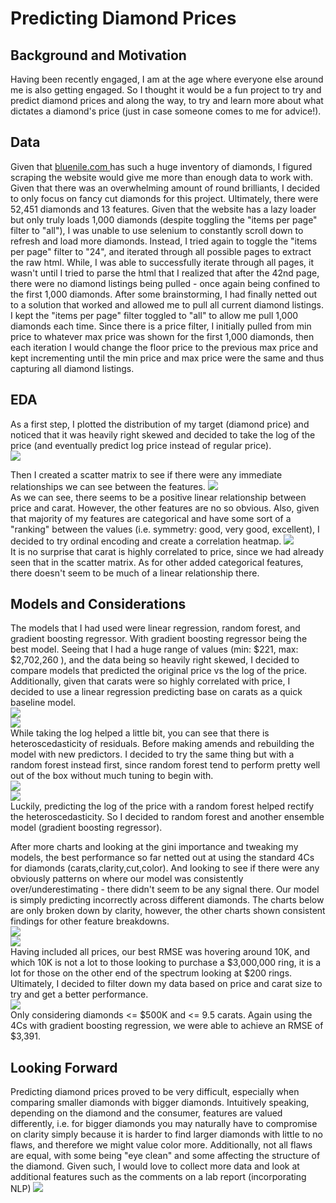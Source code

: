 # Predicting Diamond Prices

## Background and Motivation 
Having been recently engaged, I am at the age where everyone else around me is also getting engaged. So I thought it would be a fun project to try and predict diamond prices and along the way, to try and learn more about what dictates a diamond's price (just in case someone comes to me for advice!). 

## Data
Given that [bluenile.com ](https://www.bluenile.com/) has such a huge inventory of diamonds, I figured scraping the website would give me more than enough data to work with. Given that there was an overwhelming amount of round brilliants, I decided to only focus on fancy cut diamonds for this project. Ultimately, there were 52,451 diamonds and 13 features. Given that the website has a lazy loader but only truly loads 1,000 diamonds (despite toggling the "items per page" filter to "all"), I was unable to use selenium to constantly scroll down to refresh and load more diamonds. Instead, I tried again to toggle the "items per page" filter to "24", and iterated through all possible pages to extract the raw html. While, I was able to successfully iterate through all pages, it wasn't until I tried to parse the html that I realized that after the 42nd page, there were no diamond listings being pulled - once again being confined to the first 1,000 diamonds. After some brainstorming, I had finally netted out to a solution that worked and allowed me to pull all current diamond listings. I kept the "items per page" filter toggled to "all" to allow me pull 1,000 diamonds each time. Since there is a price filter, I initially pulled from min price to whatever max price was shown for the first 1,000 diamonds, then each iteration I would change the floor price to the previous max price and kept incrementing until the min price and max price were the same and thus capturing all diamond listings. 

## EDA
As a first step, I plotted the distribution of my target (diamond price) and noticed that it was heavily right skewed and decided to take the log of the price (and eventually predict log price instead of regular price). </br>
![](img/price_distribution.png)

Then I created a scatter matrix to see if there were any immediate relationships we can see between the features.
![](img/scatter_matrix.png) </br>
As we can see, there seems to be a positive linear relationship between price and carat. However, the other features are no so obvious. Also, given that majority of my features are categorical and have some sort of a "ranking" between the values (i.e. symmetry: good, very good, excellent), I decided to try ordinal encoding and create a correlation heatmap. 
![](img/correlation_heatmap.png) </br>
It is no surprise that carat is highly correlated to price, since we had already seen that in the scatter matrix. As for other added categorical features, there doesn't seem to be much of a linear relationship there. 

## Models and Considerations
The models that I had used were linear regression, random forest, and gradient boosting regressor. With gradient boosting regressor being the best model. 
Seeing that I had a huge range of values (min: $221, max: $2,702,260 ), and the data being so heavily right skewed, I decided to compare models that predicted the original price vs the log of the price. Additionally, given that carats were so highly correlated with price, I decided to use a linear regression predicting base on carats as a quick baseline model. </br>
![](img/linreg_og_residual.png) </br>
![](img/linreg_log_residual.png) </br>
While taking the log helped a little bit, you can see that there is heteroscedasticity of residuals. Before making amends and rebuilding the model with new predictors. I decided to try the same thing but with a random forest instead first, since random forest tend to perform pretty well out of the box without much tuning to begin with.</br>
![](img/rf_og_residual.png) </br>
![](img/rf_log_residual.png) </br>
Luckily, predicting the log of the price with a random forest helped rectify the heteroscedasticity. So I decided to random forest and another ensemble model (gradient boosting regressor). 

After more charts and looking at the gini importance and tweaking my models, the best performance so far netted out at using the standard 4Cs for diamonds (carats,clarity,cut,color). And looking to see if there were any obviously patterns on where our model was consistently over/underestimating - there didn't seem to be any signal there. Our model is simply predicting incorrectly across different diamonds. The charts below are only broken down by clarity, however, the other charts shown consistent findings for other feature breakdowns.</br>
![](img/overestimating_clarity.png) </br>
![](img/underestimating_clarity.png) </br>
Having included all prices, our best RMSE was hovering around 10K, and which 10K is not a lot to those looking to purchase a $3,000,000 ring, it is a lot for those on the other end of the spectrum looking at $200 rings.
Ultimately, I decided to filter down my data based on price and carat size to try and get a better performance. </br>
![](img/diamonds_filtered.png) </br>
Only considering diamonds <= $500K and <= 9.5 carats. Again using the 4Cs with gradient boosting regression, we were able to achieve an RMSE of $3,391.

## Looking Forward
Predicting diamond prices proved to be very difficult, especially when comparing smaller diamonds with bigger diamonds. Intuitively speaking, depending on the diamond and the consumer, features are valued differently, i.e. for bigger diamonds you may naturally have to compromise on clarity simply because it is harder to find larger diamonds with little to no flaws, and therefore we might value color more. Additionally, not all flaws are equal, with some being "eye clean" and some affecting the structure of the diamond. Given such, I would love to collect more data and look at additional features such as the comments on a lab report (incorporating NLP)
![](img/gia_report.png) </br>
